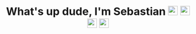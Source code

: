 <h1 align="center">What's up dude, I'm Sebastian <img src="https://cdn3.emoji.gg/emojis/1247-discord-bravery.png" width="25"> <img src="https://cdn3.emoji.gg/emojis/7011-active-developer-badge.png" width="25"> <img src="https://cdn3.emoji.gg/emojis/9765-badge-bugbuster.png" width="25"> <img src="https://cdn3.emoji.gg/emojis/4184-staff-badge.png" width="25"></h1>

